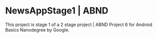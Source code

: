 # NewsAppStage1 | ABND
This project is stage 1 of a 2 stage project | ABND Project 6 for Android Basics Nanodegree by Google.
